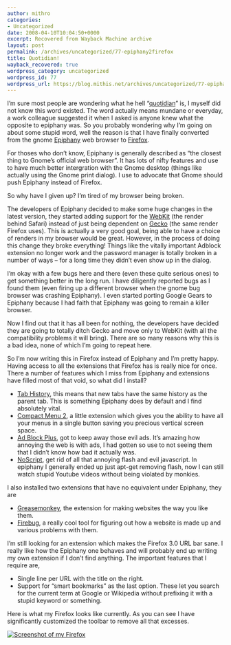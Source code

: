 ```yaml
---
author: mithro
categories:
- Uncategorized
date: 2008-04-10T10:04:50+0000
excerpt: Recovered from Wayback Machine archive
layout: post
permalink: /archives/uncategorized/77-epiphany2firefox
title: Quotidian!
wayback_recovered: true
wordpress_category: uncategorized
wordpress_id: 77
wordpress_url: https://blog.mithis.net/archives/uncategorized/77-epiphany2firefox
---
```


<div >
<p>I’m sure most people are wondering what he hell “<a href="http://dictionary.reference.com/search?q=Quotidian&x=0&y=0">quotidian</a>” is, I myself did not know this word existed.  The word actually means mundane or everyday, a work colleague suggested it when I asked is anyone knew what the opposite to epiphany was. So you probably wondering why I’m going on about some stupid word, well the reason is that I have finally converted from the gnome <a href="http://live.gnome.org/Epiphany">Epiphany</a> web browser to <a href="http://www.mozilla.com/en-US/firefox/">Firefox</a>.</p>
<p>For thoses who don’t know, Epiphany is generally described as “the closest thing to Gnome’s official web browser”. It has lots of nifty features and use to have much better intergration with the Gnome desktop (things like actually using the Gnome print dialog). I use to advocate that Gnome should push Epiphany instead of Firefox.</p>
<p>So why have I given up? <span >I’m tired of my browser being broken</span>.</p>
<p>The developers of Epiphany decided to make some huge changes in the latest version, they started adding support for the <a href="http://webkit.org/">WebKit</a> (the render behind Safari) instead of just being dependent on <a href="http://en.wikipedia.org/wiki/Gecko_(layout_engine)">Gecko</a> (the same render Firefox uses). This is actually a very good goal, being able to have a choice of renders in my browser would be great. However, in the process of doing this change they broke everything! Things like the vitally important Adblock extension no longer work and the password manager is totally broken in a number of ways – for a long time they didn’t even show up in the dialog.</p>
<p>I’m okay with a few bugs here and there (even these quite serious ones) to get something better in the long run. I have diligently reported bugs as I found them (even firing up a different browser when the gnome bug browser was crashing Epiphany). I even started porting Google Gears to Epiphany because I had faith that Epiphany was going to remain a killer browser.</p>
<p>Now I find out that it has all been for nothing, the developers have decided they are going to totally ditch Gecko and move only to WebKit (with all the compatibility problems it will bring). There are so many reasons why this is a bad idea, none of which I’m going to repeat here.</p>
<p>So I’m now writing this in Firefox instead of Epiphany and I’m pretty happy. Having access to all the extensions that Firefox has is really nice for once. There a number of features which I miss from Epiphany and extensions have filled most of that void, so what did I install?</p>
<ul>
<li><a href="http://www.penguinus.com/dev/tab_history/">Tab History</a>, this means that new tabs have the same history as the parent tab. This is something Epiphany does by default and I find absolutely vital.</li>
<li><a href="https://addons.mozilla.org/en-US/firefox/addon/4550">Compact Menu 2</a>, a little extension which gives you the ability to have all your menus in a single button saving you precious vertical screen space.</li>
<li><a href="http://adblockplus.org/en/">Ad Block Plus</a>, got to keep away those evil ads. It’s amazing how annoying the web is with ads, I had gotten so use to not seeing them that I didn’t know how bad it actually was.</li>
<li><a href="http://noscript.net/">NoScript</a>, get rid of all that annoying flash and evil javascript. In epiphany I generally ended up just apt-get removing flash, now I can still watch stupid Youtube videos without being violated by monkies.</li>
</ul>
<p>I also installed two extensions that have no equivalent under Epiphany, they are</p>
<ul>
<li><a href="https://addons.mozilla.org/en-US/firefox/addon/748">Greasemonkey</a>, the extension for making websites the way you like them.</li>
<li><a href="http://www.getfirebug.com/">Firebug</a>, a really cool tool for figuring out how a website is made up and various problems with them.</li>
</ul>
<p>I’m still looking for an extension which makes the Firefox 3.0 URL bar sane. I really like how the Epiphany one behaves and will probably end up writing my own extension if I don’t find anything. The important features that I require are,</p>
<ul>
<li>Single line per URL with the title on the right.</li>
<li>Support for “smart bookmarks” as the last option. These let you search for the current term at Google or Wikipedia without prefixing it with a stupid keyword or something.</li>
</ul>
<p>Here is what my Firefox looks like currently. As you can see I have significantly customized the toolbar to remove all that excesses.</p>
<p ><a href="{{ "/assets/images/wp-content/uploads/2008/04/myfirefox.png" | relative_url }}" title="Screenshot of my Firefox"><img alt="Screenshot of my Firefox" src="http://web.archive.org/web/20110311214257im_//assets/images/wp-content/uploads/2008/04/myfirefox.png" | relative_url }}"/></a></p>
</div>